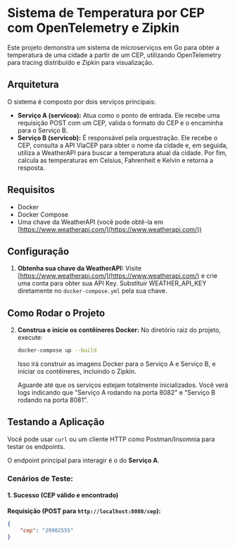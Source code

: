 # Sistema de Temperatura por CEP com OpenTelemetry e Zipkin

Este projeto demonstra um sistema de microserviços em Go para obter a temperatura de uma cidade a partir de um CEP, utilizando OpenTelemetry para tracing distribuído e Zipkin para visualização.

## Arquitetura

O sistema é composto por dois serviços principais:

- **Serviço A (servicoa):** Atua como o ponto de entrada. Ele recebe uma requisição POST com um CEP, valida o formato do CEP e o encaminha para o Serviço B.
- **Serviço B (servicob):** É responsável pela orquestração. Ele recebe o CEP, consulta a API ViaCEP para obter o nome da cidade e, em seguida, utiliza a WeatherAPI para buscar a temperatura atual da cidade. Por fim, calcula as temperaturas em Celsius, Fahrenheit e Kelvin e retorna a resposta.

## Requisitos

- Docker
- Docker Compose
- Uma chave da WeatherAPI (você pode obtê-la em [https://www.weatherapi.com/](https://www.weatherapi.com/))

## Configuração

1.  **Obtenha sua chave da WeatherAPI:**
    Visite [https://www.weatherapi.com/](https://www.weatherapi.com/) e crie uma conta para obter sua API Key.
    Substituir WEATHER_API_KEY diretamente no `docker-compose.yml` pela sua chave.

## Como Rodar o Projeto

2.  **Construa e inicie os contêineres Docker:**
    No diretório raiz do projeto, execute:
    ```bash
    docker-compose up --build
    ```
    Isso irá construir as imagens Docker para o Serviço A e Serviço B, e iniciar os contêineres, incluindo o Zipkin.

    Aguarde até que os serviços estejam totalmente inicializados. Você verá logs indicando que "Serviço A rodando na porta 8082" e "Serviço B rodando na porta 8081".

## Testando a Aplicação

Você pode usar `curl` ou um cliente HTTP como Postman/Insomnia para testar os endpoints.

O endpoint principal para interagir é o do **Serviço A**.

### Cenários de Teste:

#### 1. Sucesso (CEP válido e encontrado)

**Requisição (POST para `http://localhost:8080/cep`):**

```json
{
    "cep": "29902555"
}